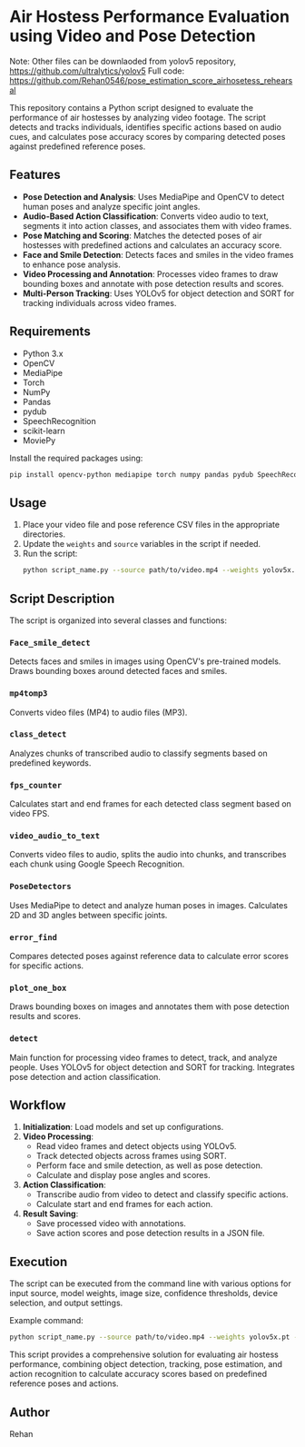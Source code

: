 
# Air Hostess Performance Evaluation using Video and Pose Detection

Note: Other files can be downlaoded from yolov5 repository, https://github.com/ultralytics/yolov5
Full code: https://github.com/Rehan0546/pose_estimation_score_airhosetess_rehearsal

This repository contains a Python script designed to evaluate the performance of air hostesses by analyzing video footage. The script detects and tracks individuals, identifies specific actions based on audio cues, and calculates pose accuracy scores by comparing detected poses against predefined reference poses.

## Features

- **Pose Detection and Analysis**: Uses MediaPipe and OpenCV to detect human poses and analyze specific joint angles.
- **Audio-Based Action Classification**: Converts video audio to text, segments it into action classes, and associates them with video frames.
- **Pose Matching and Scoring**: Matches the detected poses of air hostesses with predefined actions and calculates an accuracy score.
- **Face and Smile Detection**: Detects faces and smiles in the video frames to enhance pose analysis.
- **Video Processing and Annotation**: Processes video frames to draw bounding boxes and annotate with pose detection results and scores.
- **Multi-Person Tracking**: Uses YOLOv5 for object detection and SORT for tracking individuals across video frames.

## Requirements

- Python 3.x
- OpenCV
- MediaPipe
- Torch
- NumPy
- Pandas
- pydub
- SpeechRecognition
- scikit-learn
- MoviePy

Install the required packages using:
```bash
pip install opencv-python mediapipe torch numpy pandas pydub SpeechRecognition scikit-learn moviepy
```

## Usage

1. Place your video file and pose reference CSV files in the appropriate directories.
2. Update the `weights` and `source` variables in the script if needed.
3. Run the script:
    ```bash
    python script_name.py --source path/to/video.mp4 --weights yolov5x.pt --img-size 640 --conf-thres 0.45 --iou-thres 0.45
    ```

## Script Description

The script is organized into several classes and functions:

### `Face_smile_detect`
Detects faces and smiles in images using OpenCV's pre-trained models. Draws bounding boxes around detected faces and smiles.

### `mp4tomp3`
Converts video files (MP4) to audio files (MP3).

### `class_detect`
Analyzes chunks of transcribed audio to classify segments based on predefined keywords.

### `fps_counter`
Calculates start and end frames for each detected class segment based on video FPS.

### `video_audio_to_text`
Converts video files to audio, splits the audio into chunks, and transcribes each chunk using Google Speech Recognition.

### `PoseDetectors`
Uses MediaPipe to detect and analyze human poses in images. Calculates 2D and 3D angles between specific joints.

### `error_find`
Compares detected poses against reference data to calculate error scores for specific actions.

### `plot_one_box`
Draws bounding boxes on images and annotates them with pose detection results and scores.

### `detect`
Main function for processing video frames to detect, track, and analyze people. Uses YOLOv5 for object detection and SORT for tracking. Integrates pose detection and action classification.

## Workflow

1. **Initialization**: Load models and set up configurations.
2. **Video Processing**:
   - Read video frames and detect objects using YOLOv5.
   - Track detected objects across frames using SORT.
   - Perform face and smile detection, as well as pose detection.
   - Calculate and display pose angles and scores.
3. **Action Classification**:
   - Transcribe audio from video to detect and classify specific actions.
   - Calculate start and end frames for each action.
4. **Result Saving**:
   - Save processed video with annotations.
   - Save action scores and pose detection results in a JSON file.

## Execution
The script can be executed from the command line with various options for input source, model weights, image size, confidence thresholds, device selection, and output settings.

Example command:
```bash
python script_name.py --source path/to/video.mp4 --weights yolov5x.pt --img-size 640 --conf-thres 0.45 --iou-thres 0.45
```

This script provides a comprehensive solution for evaluating air hostess performance, combining object detection, tracking, pose estimation, and action recognition to calculate accuracy scores based on predefined reference poses and actions.

## Author

Rehan
